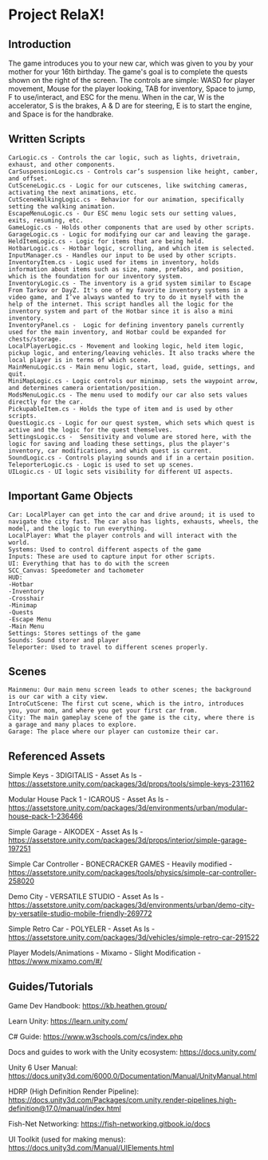 # Project RelaX!

## Introduction

The game introduces you to your new car, which was given to you by your mother for your 16th birthday. The game's goal is to complete the quests shown on the right of the screen. The controls are simple: WASD for player movement, Mouse for the player looking, TAB for inventory, Space to jump, F to use/interact, and ESC for the menu. When in the car, W is the accelerator, S is the brakes, A & D are for steering, E is to start the engine, and Space is for the handbrake.
## Written Scripts

```
CarLogic.cs - Controls the car logic, such as lights, drivetrain, exhaust, and other components.
CarSuspensionLogic.cs - Controls car’s suspension like height, camber, and offset.
CutSceneLogic.cs - Logic for our cutscenes, like switching cameras, activating the next animations, etc.
CutSceneWalkingLogic.cs - Behavior for our animation, specifically setting the walking animation.
EscapeMenuLogic.cs - Our ESC menu logic sets our setting values, exits, resuming, etc.
GameLogic.cs - Holds other components that are used by other scripts.
GarageLogic.cs - Logic for modifying our car and leaving the garage.
HeldItemLogic.cs - Logic for items that are being held.
HotbarLogic.cs - Hotbar logic, scrolling, and which item is selected.
InputManager.cs - Handles our input to be used by other scripts.
InventoryItem.cs - Logic used for items in inventory, holds information about items such as size, name, prefabs, and position, which is the foundation for our inventory system.
InventoryLogic.cs - The inventory is a grid system similar to Escape From Tarkov or DayZ. It's one of my favorite inventory systems in a video game, and I’ve always wanted to try to do it myself with the help of the internet. This script handles all the logic for the inventory system and part of the Hotbar since it is also a mini inventory.
InventoryPanel.cs -  Logic for defining inventory panels currently used for the main inventory, and Hotbar could be expanded for chests/storage.
LocalPlayerLogic.cs - Movement and looking logic, held item logic, pickup logic, and entering/leaving vehicles. It also tracks where the local player is in terms of which scene.
MainMenuLogic.cs - Main menu logic, start, load, guide, settings, and quit.
MiniMapLogic.cs - Logic controls our minimap, sets the waypoint arrow, and determines camera orientation/position.
ModsMenuLogic.cs - The menu used to modify our car also sets values directly for the car.
PickupableItem.cs - Holds the type of item and is used by other scripts.
QuestLogic.cs - Logic for our quest system, which sets which quest is active and the logic for the quest themselves.
SettingsLogic.cs -  Sensitivity and volume are stored here, with the logic for saving and loading these settings, plus the player's inventory, car modifications, and which quest is current.
SoundLogic.cs - Controls playing sounds and if in a certain position.
TeleporterLogic.cs - Logic is used to set up scenes.
UILogic.cs - UI logic sets visibility for different UI aspects.
```

## Important Game Objects
```
Car: LocalPlayer can get into the car and drive around; it is used to navigate the city fast. The car also has lights, exhausts, wheels, the model, and the logic to run everything.
LocalPlayer: What the player controls and will interact with the world. 
Systems: Used to control different aspects of the game
Inputs: These are used to capture input for other scripts.
UI: Everything that has to do with the screen
SCC_Canvas: Speedometer and tachometer
HUD:
-Hotbar
-Inventory
-Crosshair
-Minimap
-Quests
-Escape Menu
-Main Menu
Settings: Stores settings of the game
Sounds: Sound storer and player
Teleporter: Used to travel to different scenes properly.
```

## Scenes
```
Mainmenu: Our main menu screen leads to other scenes; the background is our car with a city view.
IntroCutScene: The first cut scene, which is the intro, introduces you, your mom, and where you get your first car from.
City: The main gameplay scene of the game is the city, where there is a garage and many places to explore.
Garage: The place where our player can customize their car.
```

## Referenced Assets

Simple Keys - 3DIGITALIS - Asset As Is - https://assetstore.unity.com/packages/3d/props/tools/simple-keys-231162

Modular House Pack 1 - ICAROUS - Asset As Is - https://assetstore.unity.com/packages/3d/environments/urban/modular-house-pack-1-236466

Simple Garage - AIKODEX - Asset As Is - https://assetstore.unity.com/packages/3d/props/interior/simple-garage-197251

Simple Car Controller - BONECRACKER GAMES - Heavily modified - https://assetstore.unity.com/packages/tools/physics/simple-car-controller-258020

Demo City - VERSATILE STUDIO - Asset As Is - https://assetstore.unity.com/packages/3d/environments/urban/demo-city-by-versatile-studio-mobile-friendly-269772

Simple Retro Car - POLYELER - Asset As Is - https://assetstore.unity.com/packages/3d/vehicles/simple-retro-car-291522

Player Models/Animations - Mixamo - Slight Modification - https://www.mixamo.com/#/

## Guides/Tutorials

Game Dev Handbook: https://kb.heathen.group/

Learn Unity: https://learn.unity.com/

C# Guide: https://www.w3schools.com/cs/index.php

Docs and guides to work with the Unity ecosystem: https://docs.unity.com/

Unity 6 User Manual: https://docs.unity3d.com/6000.0/Documentation/Manual/UnityManual.html

HDRP (High Definition Render Pipeline): https://docs.unity3d.com/Packages/com.unity.render-pipelines.high-definition@17.0/manual/index.html

Fish-Net Networking: https://fish-networking.gitbook.io/docs

UI Toolkit (used for making menus): https://docs.unity3d.com/Manual/UIElements.html
